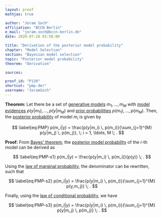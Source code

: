 ```yaml
---
layout: proof
mathjax: true

author: "Joram Soch"
affiliation: "BCCN Berlin"
e_mail: "joram.soch@bccn-berlin.de"
date: 2020-07-28 03:58:00

title: "Derivation of the posterior model probability"
chapter: "Model Selection"
section: "Bayesian model selection"
topic: "Posterior model probability"
theorem: "Derivation"

sources:

proof_id: "P139"
shortcut: "pmp-der"
username: "JoramSoch"
---
```



**Theorem:** Let there be a set of [generative models](/D/gm) $m_1, \ldots, m_M$ with [model evidences](/D/ml) $p(y \vert m_1), \ldots, p(y \vert m_M)$ and [prior probabilities](/D/prior)  $p(m_1), \ldots, p(m_M)$. Then, the [posterior probability](/D/pmp) of model $m_i$ is given by

$$ \label{eq:PMP}
p(m_i|y) = \frac{p(y|m_i) \, p(m_i)}{\sum_{j=1}^{M} p(y|m_j) \, p(m_j)}, \; i = 1, \ldots, M \; .
$$


**Proof:** From [Bayes' theorem](/P/bayes-th), the [posterior model probability](/D/pmp) of the $i$-th model can be derived as

$$ \label{eq:PMP-s1}
p(m_i|y) = \frac{p(y|m_i) \, p(m_i)}{p(y)} \; .
$$

Using the [law of marginal probability](/D/prob-marg), the denominator can be rewritten, such that

$$ \label{eq:PMP-s2}
p(m_i|y) = \frac{p(y|m_i) \, p(m_i)}{\sum_{j=1}^{M} p(y,m_j)} \; .
$$

Finally, using the [law of conditional probability](/D/prob-cond), we have

$$ \label{eq:PMP-s3}
p(m_i|y) = \frac{p(y|m_i) \, p(m_i)}{\sum_{j=1}^{M} p(y|m_j) \, p(m_j)} \; .
$$